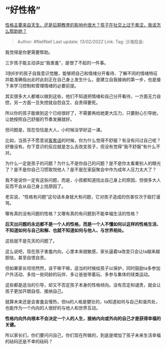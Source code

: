 # “好性格”
[性格主要来自天生，还是后期教育的影响也很大？孩子在社交上过于羞涩，我该怎么帮助她？](https://www.zhihu.com/question/514292324/answer/2344890317)

> Author: #NellNell
> Last update: *13/02/2022*
> Link:
> Tag:
> 沙海拾金:

我觉得是你更需要帮助。

三岁孩子能主动讲出“我害羞”，是很了不起的一件事。

3到6岁的孩子自我意识觉醒，能够把自己和情绪分开看待、了解不同的情绪特征并能准确指出此时此刻正在自己身上发生什么，是建立自我接纳的第一步，也是接下来学习控制和管理情绪的必要前提。

其实很多大人都难以做到这些，他们不知道把情绪和自己分开看待，一方面无力自控，另一方面一旦失控就自怨自艾、自责得要死。

所以你的孩子能做到这个已经很好了，不需要再给她更大压力，只要耐心引导她，让她按照自己舒服的节奏发展就好。

但问题是，现在恰恰是大人，小时候没学好这一课。

比如，当孩子不愿意说[客套话](https://www.zhihu.com/search?q=%E5%AE%A2%E5%A5%97%E8%AF%9D&search_source=Entity&hybrid_search_source=Entity&hybrid_search_extra=%7B%22sourceType%22%3A%22answer%22%2C%22sourceId%22%3A2344890317%7D)的时候，你为什么觉得不舒服？有没有问过自己呢？好像没有。你下意识的反应就是怎么去改变孩子，但没有觉得“我不舒服”有什么不对。

为什么一定是孩子的问题？为什么不是你自己的问题？是不是你太看重别人的眼光了？是不是你自己习惯取悦他人？是不是在家庭聚会中作为成年人压力太大了？

我不是说你一定有这些问题，而是，小孩都知道找出自己身上的原因，但很多大人反而不会从自己身上找原因了。

老实说，“性格有问题”这句话本身就大有问题，它对孩子造成的伤害仅次于殴打谩骂。

哪有真的没有问题的性格？又哪有真的有问题到不能幸福生活的性格？

**后天出问题的永远都不是一个人的性格，而是一个人不懂如何以这样的性格生活、不知道如何与自己和解、也就不知道如何与他人、与世界相处。**

这些就不是先天的问题了。

这么说吧，现在孩子害羞内向，心里本来就敏感，家长逼着ta改变只会让ta越来越胆怯，甚至自恨自责。

但如果家长坦坦然然，该干嘛干嘛，适当的时候给孩子以保护，同时鼓励ta多参加户外活动、多找一些同龄的玩伴、多让爸爸带着玩、多参与集体的球类运动。

这些都是适当的引导，却又不否定孩子本身的性格倾向。没有否定和谴责，就会让孩子更加开朗自信、接纳自己。

就算未来还是会害羞会慢热，但ta的人格是健壮的，ta知道如何与自己和谐共处，也能作为一个内向的人很好的与他人和世界互动。

**性格内向外向根本不会决定一个人的人生，接纳内向或外向的自己才是获得幸福的关键。**

所以家长们，你们要问问自己，你们现在所做的，到底是增加了孩子未来生活幸福的砝码还是不幸的砝码？
